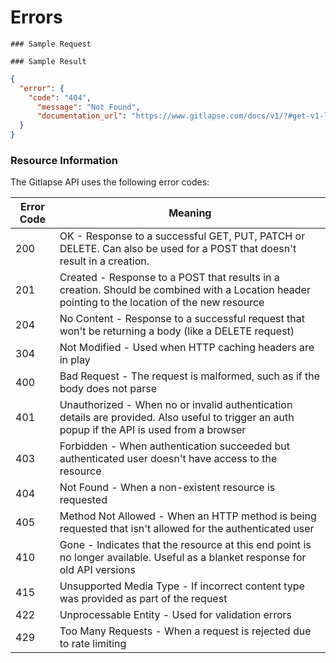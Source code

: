 # Errors

```
### Sample Request 
```

```
### Sample Result
```
```json
{
  "error": {
    "code": "404",
      "message": "Not Found",
      "documentation_url": "https://www.gitlapse.com/docs/v1/?#get-v1-lapses"
  }
}
```

### Resource Information 
The Gitlapse API uses the following error codes:

Error Code                    | Meaning
----------------------------- | ----------------------------------
200 		| OK - Response to a successful GET, PUT, PATCH or DELETE. Can also be used for a POST that doesn't result in a creation.
201 		| Created - Response to a POST that results in a creation. Should be combined with a Location header pointing to the location of the new resource
204 		| No Content - Response to a successful request that won't be returning a body (like a DELETE request)
304 		| Not Modified - Used when HTTP caching headers are in play
400 		| Bad Request - The request is malformed, such as if the body does not parse
401 		| Unauthorized - When no or invalid authentication details are provided. Also useful to trigger an auth popup if the API is used from a browser
403 		| Forbidden - When authentication succeeded but authenticated user doesn't have access to the resource
404 		| Not Found - When a non-existent resource is requested
405 		| Method Not Allowed - When an HTTP method is being requested that isn't allowed for the authenticated user
410 		| Gone - Indicates that the resource at this end point is no longer available. Useful as a blanket response for old API versions
415 		| Unsupported Media Type - If incorrect content type was provided as part of the request
422 		| Unprocessable Entity - Used for validation errors
429 		| Too Many Requests - When a request is rejected due to rate limiting
	
<!---
### Resource Information 
The Gitlapse API uses the following error codes:
Error Code | Meaning
---------- | -------
400 | Bad Request -- Your request sucks
401 | Unauthorized -- Your API key is wrong
403 | Forbidden -- The resource requested is hidden for administrators only
404 | Not Found -- The specified resource could not be found
405 | Method Not Allowed -- You tried to access a resource with an invalid method
406 | Not Acceptable -- You requested a format that isn't json
410 | Gone -- The resource requested has been removed from our servers
418 | I'm a teapot
429 | Too Many Requests -- You're requesting too many resources! Slow down!
500 | Internal Server Error -- We had a problem with our server. Try again later.
503 | Service Unavailable -- We're temporarially offline for maintanance. Please try again later.
-->
